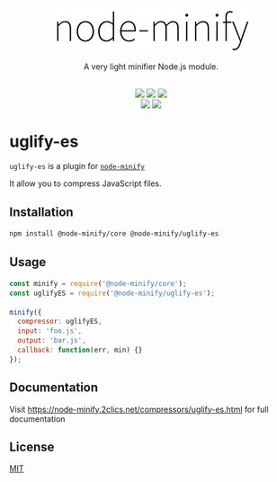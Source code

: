 <p align="center"><img src="/static/node-minify.png" width="348" alt="node-minify"></p>

<p align="center">A very light minifier Node.js module.</p>

<p align="center">
  <br>
  <a href="https://npmjs.org/package/@node-minify/uglify-es"><img src="https://img.shields.io/npm/v/@node-minify/uglify-es.svg"></a>
  <a href="https://npmjs.org/package/@node-minify/uglify-es"><img src="https://img.shields.io/npm/dm/@node-minify/uglify-es.svg"></a>
  <a href="https://codecov.io/gh/srod/node-minify"><img src="https://codecov.io/gh/srod/node-minify/branch/develop/graph/badge.svg"></a><br>
  <a href="https://dev.azure.com/srodolphe/srodolphe/_build/latest?definitionId=1"><img src="https://dev.azure.com/srodolphe/srodolphe/_apis/build/status/srod.node-minify?branchName=master"></a>
  <a href="https://circleci.com/gh/srod/node-minify/tree/master"><img src="https://circleci.com/gh/srod/node-minify/tree/master.svg?style=shield"></a>
</p>

# uglify-es

`uglify-es` is a plugin for [`node-minify`](https://github.com/srod/node-minify)

It allow you to compress JavaScript files.

## Installation

```bash
npm install @node-minify/core @node-minify/uglify-es
```

## Usage

```js
const minify = require('@node-minify/core');
const uglifyES = require('@node-minify/uglify-es');

minify({
  compressor: uglifyES,
  input: 'foo.js',
  output: 'bar.js',
  callback: function(err, min) {}
});
```

## Documentation

Visit https://node-minify.2clics.net/compressors/uglify-es.html for full documentation

## License

[MIT](https://github.com/srod/node-minify/blob/develop/LICENSE)
